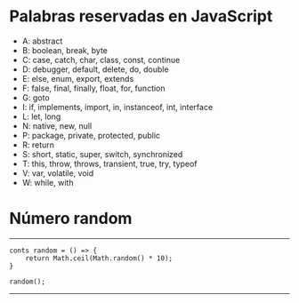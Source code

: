 # Palabras reservadas en JavaScript #

* A: abstract
* B: boolean, break, byte
* C: case, catch, char, class, const, continue
* D: debugger, default, delete, do, double
* E: else, enum, export, extends
* F: false, final, finally, float, for, function
* G: goto
* I: if, implements, import, in, instanceof, int, interface
* L: let, long
* N: native, new, null
* P: package, private, protected, public
* R: return
* S: short, static, super, switch, synchronized
* T: this, throw, throws, transient, true, try, typeof
* V: var, volatile, void
* W: while, with



# Número random 

***
    conts random = () => {
        return Math.ceil(Math.random() * 10);
    }

    random();
***